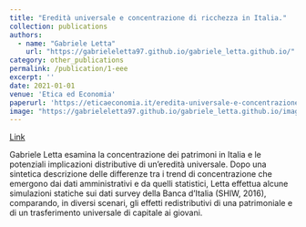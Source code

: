 ```yaml
---
title: "Eredità universale e concentrazione di ricchezza in Italia."
collection: publications
authors:
  - name: "Gabriele Letta"
    url: "https://gabrieleletta97.github.io/gabriele_letta.github.io/"
category: other_publications
permalink: /publication/1-eee
excerpt: ''
date: 2021-01-01
venue: 'Etica ed Economia'
paperurl: 'https://eticaeconomia.it/eredita-universale-e-concentrazione-di-ricchezza-in-italia/'
image: "https://gabrieleletta97.github.io/gabriele_letta.github.io/images/gini.jpg"  # Path to your image
---
```

[Link](https://eticaeconomia.it/eredita-universale-e-concentrazione-di-ricchezza-in-italia/)

Gabriele Letta esamina la concentrazione dei patrimoni in Italia e le potenziali implicazioni distributive di un’eredità universale. 
Dopo una sintetica descrizione delle differenze tra i trend di concentrazione che emergono dai dati amministrativi e da quelli statistici, 
Letta effettua alcune simulazioni statiche sui dati survey della Banca d’Italia (SHIW, 2016), comparando, in diversi scenari, gli effetti 
redistributivi di una patrimoniale e di un trasferimento universale di capitale ai giovani.
